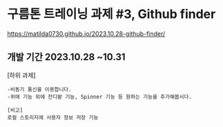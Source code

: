 # 구름톤 트레이닝 과제 #3, Github finder
https://matilda0730.github.io/2023.10.28-github-finder/
## 개발 기간 2023.10.28 ~10.31

[하위 과제]

```-자바스크립트 OOP를 이용해서 구현합니다.
-비동기 통신을 이용합니다.
-위에 기능 외에 잔디밭 기능, Spinner 기능 등 원하는 기능을 추가해봅시다. 

[비고]
로컬 스토리지에 사용자 정보 저장 기능



